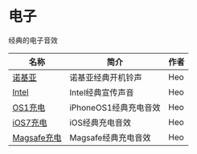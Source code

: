 # 电子

经典的电子音效

| 名称  | 简介 | 作者 |
|-----|----|--------|
| [诺基亚](/电子/audios/诺基亚-1700712507.muyu) | 诺基亚经典开机铃声   |   Heo     |
| [Intel](/电子/audios/intel-1700714562.muyu) | Intel经典宣传声音   |   Heo     |
| [OS1充电](/电子/audios/OS1充电-1714111777.muyu) | iPhoneOS1经典充电音效   |   Heo     |
| [iOS7充电](/电子/audios/iOS7充电-1714111828.muyu) | iOS经典充电音效   |   Heo     |
| [Magsafe充电](/电子/audios/Magsafe充电-1714111866.muyu) | Magsafe经典充电音效   |   Heo     |